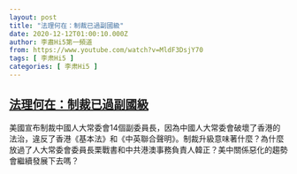 ```yaml
---
layout: post
title: "法理何在：制裁已過副國級"
date: 2020-12-12T01:00:10.000Z
author: 李肅Hi5第一頻道
from: https://www.youtube.com/watch?v=MldF3DsjY70
tags: [ 李肃Hi5 ]
categories: [ 李肃Hi5 ]
---
```

<!--1607734810000-->
[法理何在：制裁已過副國級](https://www.youtube.com/watch?v=MldF3DsjY70)
------

<div>
美國宣布制裁中國人大常委會14個副委員長，因為中國人大常委會破壞了香港的法治，違反了香港《基本法》和《中英聯合聲明》。制裁升級意味著什麼？為什麼放過了人大常委會委員長栗戰書和中共港澳事務負責人韓正？美中關係惡化的趨勢會繼續發展下去嗎？
</div>
